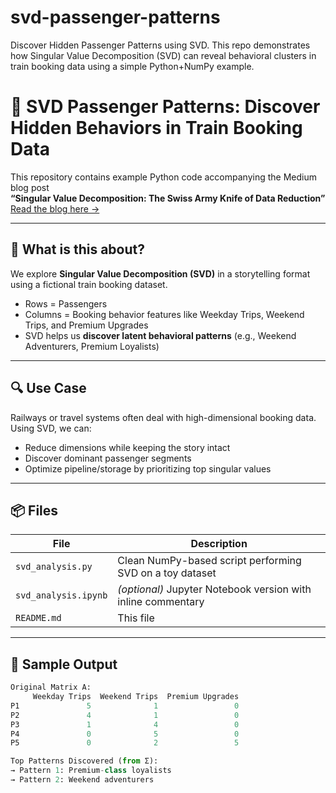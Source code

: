 # svd-passenger-patterns
Discover Hidden Passenger Patterns using SVD. This repo demonstrates how Singular Value Decomposition (SVD) can reveal behavioral clusters in train booking data using a simple Python+NumPy example.


# 🚆 SVD Passenger Patterns: Discover Hidden Behaviors in Train Booking Data

This repository contains example Python code accompanying the Medium blog post  
**“Singular Value Decomposition: The Swiss Army Knife of Data Reduction”**  
[Read the blog here →](https://medium.com/@your-medium-handle) 

---

## 🧠 What is this about?

We explore **Singular Value Decomposition (SVD)** in a storytelling format using a fictional train booking dataset.

- Rows = Passengers  
- Columns = Booking behavior features like Weekday Trips, Weekend Trips, and Premium Upgrades  
- SVD helps us **discover latent behavioral patterns** (e.g., Weekend Adventurers, Premium Loyalists)

---

## 🔍 Use Case

Railways or travel systems often deal with high-dimensional booking data.  
Using SVD, we can:
- Reduce dimensions while keeping the story intact
- Discover dominant passenger segments
- Optimize pipeline/storage by prioritizing top singular values

---

## 📦 Files

| File | Description |
|------|-------------|
| `svd_analysis.py` | Clean NumPy-based script performing SVD on a toy dataset |
| `svd_analysis.ipynb` | *(optional)* Jupyter Notebook version with inline commentary |
| `README.md` | This file |

---

## 🧪 Sample Output

```python
Original Matrix A:
     Weekday Trips  Weekend Trips  Premium Upgrades
P1               5              1                 0
P2               4              1                 0
P3               1              4                 0
P4               0              5                 0
P5               0              2                 5

Top Patterns Discovered (from Σ):
→ Pattern 1: Premium-class loyalists
→ Pattern 2: Weekend adventurers
